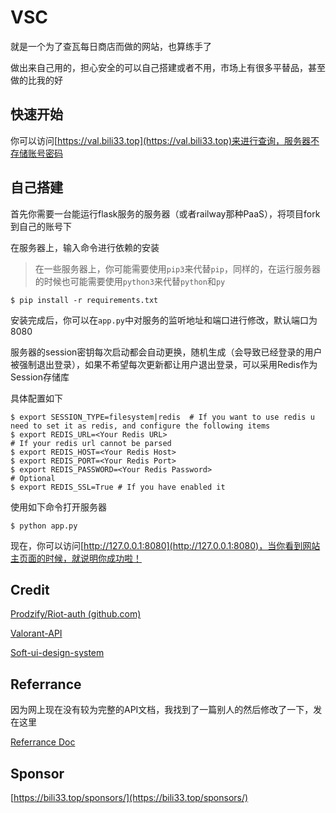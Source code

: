 # VSC

就是一个为了查瓦每日商店而做的网站，也算练手了

做出来自己用的，担心安全的可以自己搭建或者不用，市场上有很多平替品，甚至做的比我的好

## 快速开始

你可以访问[https://val.bili33.top](https://val.bili33.top)来进行查询，服务器不存储账号密码

## 自己搭建

首先你需要一台能运行flask服务的服务器（或者railway那种PaaS），将项目fork到自己的账号下

在服务器上，输入命令进行依赖的安装

> 在一些服务器上，你可能需要使用`pip3`来代替`pip`，同样的，在运行服务器的时候也可能需要使用`python3`来代替`python`和`py`

```shell
$ pip install -r requirements.txt
```

安装完成后，你可以在`app.py`中对服务的监听地址和端口进行修改，默认端口为8080

服务器的session密钥每次启动都会自动更换，随机生成（会导致已经登录的用户被强制退出登录），如果不希望每次更新都让用户退出登录，可以采用Redis作为Session存储库

具体配置如下

```shell
$ export SESSION_TYPE=filesystem|redis  # If you want to use redis u need to set it as redis, and configure the following items
$ export REDIS_URL=<Your Redis URL>
# If your redis url cannot be parsed
$ export REDIS_HOST=<Your Redis Host>
$ export REDIS_PORT=<Your Redis Port>
$ export REDIS_PASSWORD=<Your Redis Password>
# Optional
$ export REDIS_SSL=True # If you have enabled it
```

使用如下命令打开服务器

```shell
$ python app.py
```

现在，你可以访问[http://127.0.0.1:8080](http://127.0.0.1:8080)，当你看到网站主页面的时候，就说明你成功啦！

## Credit

[Prodzify/Riot-auth (github.com)](https://github.com/Prodzify/Riot-auth)

[Valorant-API](https://valorant-api.com/)

[Soft-ui-design-system](https://github.com/creativetimofficial/soft-ui-design-system)


## Referrance

因为网上现在没有较为完整的API文档，我找到了一篇别人的然后修改了一下，发在这里

[Referrance Doc](https://gamernotitle.notion.site/Valorant-API-baffa2069fb848a781664432564e94d0)

## Sponsor

[https://bili33.top/sponsors/](https://bili33.top/sponsors/)